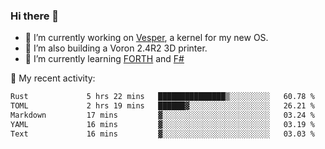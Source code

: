 ### Hi there 👋

<!--
**berkus/berkus** is a ✨ _special_ ✨ repository because its `README.md` (this file) appears on your GitHub profile.

Here are some ideas to get you started:

- 🔭 I’m currently working on ...
- 🌱 I’m currently learning ...
- 👯 I’m looking to collaborate on ...
- 🤔 I’m looking for help with ...
- 💬 Ask me about ...
- 📫 How to reach me: ...
- 😄 Pronouns: ...
- ⚡ Fun fact: ...
-->

- 🔭 I’m currently working on [Vesper](https://github.com/metta-systems/vesper), a kernel for my new OS.
- 🔭 I’m also building a Voron 2.4R2 3D printer.
- 🌱 I’m currently learning [FORTH](http://forth.com/starting-forth/) and [F#](https://fsharpforfunandprofit.com/)

💼 My recent activity:

<!--START_SECTION:waka-->

```txt
Rust             5 hrs 22 mins   ███████████████▒░░░░░░░░░   60.78 %
TOML             2 hrs 19 mins   ██████▓░░░░░░░░░░░░░░░░░░   26.21 %
Markdown         17 mins         ▓░░░░░░░░░░░░░░░░░░░░░░░░   03.24 %
YAML             16 mins         ▓░░░░░░░░░░░░░░░░░░░░░░░░   03.19 %
Text             16 mins         ▓░░░░░░░░░░░░░░░░░░░░░░░░   03.03 %
```

<!--END_SECTION:waka-->
